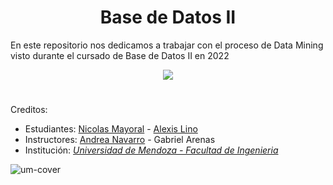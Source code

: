 <h1 align="center">Base de Datos II</h1>

En este repositorio nos dedicamos a trabajar con el proceso de Data Mining visto durante el cursado de Base de Datos II en 2022

<p align="center">

<img src="https://user-images.githubusercontent.com/83615373/236558287-8253b247-86e7-482c-8b51-8018e9c1faa1.png"/>

</p>

#

Creditos:

* Estudiantes: [Nicolas Mayoral](https://github.com/NKAmazing) - [Alexis Lino](https://github.com/AlexSTM2)
* Instructores: [Andrea Navarro](https://github.com/AndreaNavarroMoreno) - Gabriel Arenas
* Institución: [<i>Universidad de Mendoza - Facultad de Ingenieria</i>](https://um.edu.ar/ingenieria/)

![um-cover](https://user-images.githubusercontent.com/83615373/235419081-c36fcb36-c412-4317-b40a-7cad5e937339.png)
